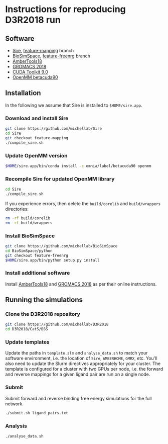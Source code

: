 # Instructions for reproducing D3R2018 run

## Software

* [Sire](https://siremol.org/), [feature-mapping](https://github.com/michellab/Sire/tree/feature-mapping) branch
* [BioSimSpace](https://biosimspace.org), [feature-freenrg](https://github.com/michellab/BioSimSpace/tree/feature-freenrg) branch
* [AmberTools18](http://ambermd.org/AmberTools.php)
* [GROMACS 2018](http://manual.gromacs.org/documentation)
* [CUDA Toolkit 9.0](https://developer.nvidia.com/cuda-90-download-archive)
* [OpenMM betacuda90](https://anaconda.org/omnia/openmm/files)

## Installation

In the following we assume that Sire is installed to `$HOME/sire.app`.

### Download and install Sire

```bash
git clone https://github.com/michellab/Sire
cd Sire
git checkout feature-mapping
./compile_sire.sh
```

### Update OpenMM version

```bash
$HOME/sire.app/bin/conda install -c omnia/label/betacuda90 openmm
```

### Recompile Sire for updated OpenMM library

```bash
cd Sire
./compile_sire.sh
```

If you experience errors, then delete the `build/corelib` and `build/wrappers`
directories:

```bash
rm -rf build/corelib
rm -rf build/wrappers
```

### Install BioSimSpace

```bash
git clone https://github.com/michellab/BioSimSpace
cd BioSimSpace/python
git checkout feature-freenrg
$HOME/sire.app/bin/python setup.py install
```

### Install additional software

Install [AmberTools18](http://ambermd.org/AmberTools.php) and
[GROMACS 2018](http://manual.gromacs.org/documentation) as per
their online instructions.

## Running the simulations

### Clone the D3R2018 repository

```bash
git clone https://github.com/michellab/D3R2018
cd D3R2018/CatS/BSS
```

### Update templates

Update the paths in `template.slm` and `analyse_data.sh` to match your
software environment, i.e. the location of `Sire`, `AMBERHOME`, `GMRX`,
etc. You'll also need to update the Slurm directives appropriately for your
cluster. The template is configured for a cluster with two GPUs per node, i.e.
the forward and reverse mappings for a given ligand pair are run on a
single node.

### Submit

Submit forward and reverse binding free energy simulations for the full
network.

```bash
./submit.sh ligand_pairs.txt
```

### Analysis

```bash
./analyse_data.sh
```
